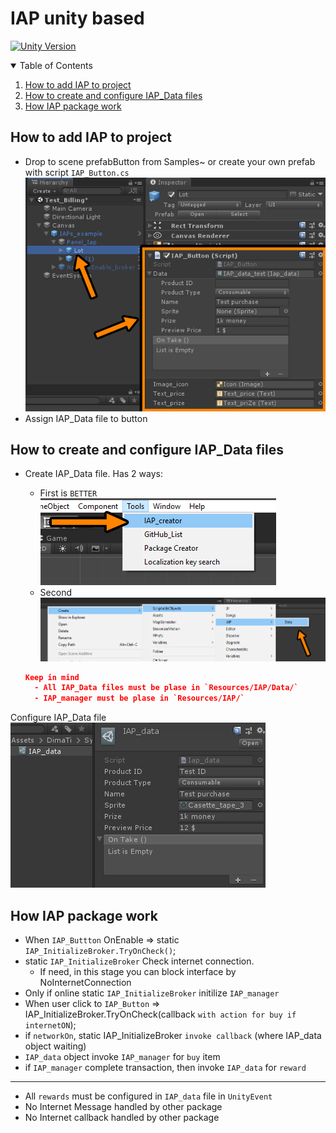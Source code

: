 
# IAP unity based
[![Unity Version](https://img.shields.io/badge/unity-2018.3%2B-blue.svg)](https://unity3d.com/get-unity/download)

<!-- TABLE OF CONTENTS -->
<details open="open">
  <summary>Table of Contents</summary>
  <ol>
    <li><a href="#How-to-add-IAP-to-project">How to add IAP to project</a></li>
    <li><a href="#How-to-create-and-configure-IAP_Data-files">How to create and configure IAP_Data files</a></li>
    <li><a href="#How-IAP-package-work">How IAP package work</a></li> 
  </ol>
</details>

## How to add IAP to project
* Drop to scene prefabButton from Samples~ or create your own prefab with script `IAP_Button.cs`
![](Images/IAP_button.png)
* Assign IAP_Data file to button



## How to create and configure IAP_Data files
* Create IAP_Data file. Has 2 ways:
  - First is `BETTER` <br /> ![](Images/IAP_ToolsPopup.png)
  - Second <br /> ![](Images/IAP_dataCreationPopup.png)
  
  ```json
  Keep in mind
    - All IAP_Data files must be plase in `Resources/IAP/Data/`
    - IAP_manager must be plase in `Resources/IAP/`
  ```
  
Configure IAP_Data file <br />
![](Images/IAP_dataObject.PNG)

## How IAP package work

* When `IAP_Buttton` OnEnable => static `IAP_InitializeBroker.TryOnCheck()`;
* static `IAP_InitializeBroker` Check internet connection.
  - If need, in this stage you can block interface by NoInternetConnection
* Only if online static `IAP_InitializeBroker` initilize `IAP_manager`
* When user click to `IAP_Button` =>  IAP_InitializeBroker.TryOnCheck(callback `with action for buy if internetON`);
* if `networkOn`, static IAP_InitializeBroker `invoke callback` (where IAP_data object waiting)
* `IAP_data` object invoke `IAP_manager` for `buy` item
* if `IAP_manager` complete transaction, then invoke `IAP_data` for `reward`

----
* All `rewards` must be configured in `IAP_data` file in `UnityEvent`
* No Internet Message handled by other package
* No Internet callback handled by other package
